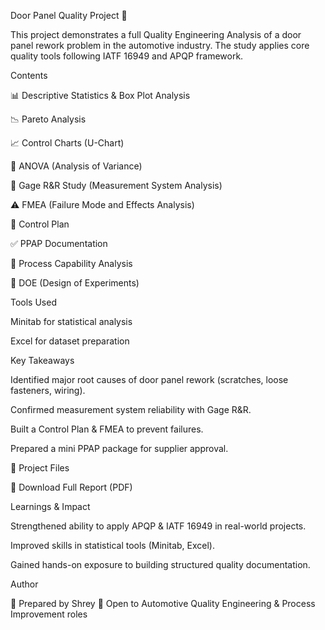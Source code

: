 Door Panel Quality Project 🚗

This project demonstrates a full Quality Engineering Analysis of a door panel rework problem in the automotive industry.
The study applies core quality tools following IATF 16949 and APQP framework.

Contents

📊 Descriptive Statistics & Box Plot Analysis

📉 Pareto Analysis

📈 Control Charts (U-Chart)

🧪 ANOVA (Analysis of Variance)

🔧 Gage R&R Study (Measurement System Analysis)

⚠️ FMEA (Failure Mode and Effects Analysis)

📑 Control Plan

✅ PPAP Documentation

📏 Process Capability Analysis

🎯 DOE (Design of Experiments)

Tools Used

Minitab for statistical analysis

Excel for dataset preparation

Key Takeaways

Identified major root causes of door panel rework (scratches, loose fasteners, wiring).

Confirmed measurement system reliability with Gage R&R.

Built a Control Plan & FMEA to prevent failures.

Prepared a mini PPAP package for supplier approval.

📄 Project Files

📕 Download Full Report  (PDF)

Learnings & Impact

Strengthened ability to apply APQP & IATF 16949 in real-world projects.

Improved skills in statistical tools (Minitab, Excel).

Gained hands-on exposure to building structured quality documentation.

Author

👤 Prepared by Shrey
🚀 Open to Automotive Quality Engineering & Process Improvement roles
